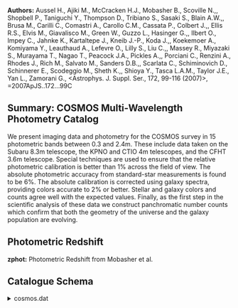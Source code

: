 **Authors:** Aussel H., Ajiki M., McCracken H.J., Mobasher B., Scoville N.,, Shopbell P., Taniguchi Y., Thompson D., Tribiano S., Sasaki S., Blain A.W.,, Brusa M., Carilli C., Comastri A., Carollo C.M., Cassata P., Colbert J.,, Ellis R.S., Elvis M., Giavalisco M., Green W., Guzzo L., Hasinger G.,, Ilbert O., Impey C., Jahnke K., Kartaltepe J., Kneib J.-P., Koda J.,, Koekemoer A., Komiyama Y., Leauthaud A., Lefevre O., Lilly S., Liu C.,, Massey R., Miyazaki S., Murayama T., Nagao T., Peacock J.A., Pickles A.,, Porciani C., Renzini A., Rhodes J., Rich M., Salvato M., Sanders D.B.,, Scarlata C., Schiminovich D., Schinnerer E., Scodeggio M., Sheth K.,, Shioya Y., Tasca L.A.M., Taylor J.E., Yan L., Zamorani G., <Astrophys. J. Suppl. Ser., 172, 99-116 (2007)>, =2007ApJS..172...99C

## Summary: COSMOS Multi-Wavelength Photometry Catalog 

We present imaging data and photometry for the COSMOS survey in 15 photometric bands between 0.3 and 2.4m. These include data taken on the Subaru 8.3m telescope, the KPNO and CTIO 4m telescopes, and the CFHT 3.6m telescope. Special techniques are used to ensure that the relative photometric calibration is better than 1% across the field of view. The absolute photometric accuracy from standard-star measurements is found to be 6%. The absolute calibration is corrected using galaxy spectra, providing colors accurate to 2% or better. Stellar and galaxy colors and counts agree well with the expected values. Finally, as the first step in the scientific analysis of these data we construct panchromatic number counts which confirm that both the geometry of the universe and the galaxy population are evolving.

## Photometric Redshift 
 
**zphot:** Photometric Redshift from Mobasher et al. 
 

## Catalogue Schema

<details>
<summary>cosmos.dat</summary>

| Bytes   | Format   | Units     | Label   | Explanations                                    |
|:--------|:---------|:----------|:--------|:------------------------------------------------|
| 1- 7    | I7       | ---       | COSMOS  | Unique identification number of each source     |
| 9- 11   | I3       | ---       | Image   | [1/144] Which of the 144 sub-image tiles        |
| 13- 21  | F9.5     | deg       | RAdeg   | Right Ascension in decimal degrees (J2000.0)    |
| 22- 30  | F9.5     | deg       | DEdeg   | Declination in decimal degrees (J2000.0)        |
| 32- 39  | F8.3     | pix       | Xpix    | X pixel position on the sub-image tile          |
| 41- 48  | F8.3     | pix       | Ypix    | Y pixel position on the sub-image tile          |
| 50- 55  | F6.2     | pix       | ifwhm   | ?=-99 FWHM measured on the detection image      |
| 57- 68  | F12.6    | uJy       | imax    | ?=-99 Peak flux measured on the detection       |
| 70- 75  | F6.2     | ---       | istar   | ?=-99 SExtractor stellarity parameter measured  |
| 77- 84  | F8.4     | mag       | imagA   | ?=-99 Total i-band magnitude measured on the    |
| 86- 93  | F8.4     | mag       | dmag3   | ?=-99 Offset between 3" aperture magnitudes     |
| 95- 96  | I2       | ---       | n_imagA | [-1/2] Flag indicating which image the total    |
| 98-105  | F8.4     | mag       | umag    | ?=-99. CFHT u* AB magnitude (8)                 |
| 107-114 | F8.4     | mag       | e_umag  | ?=-99. 1 Sigma error on CFHT umag (9)           |
| 116-123 | F8.4     | mag       | Bmag    | ?=-99. Subaru Bj AB magnitude (8)               |
| 125-132 | F8.4     | mag       | e_Bmag  | ?=-99. 1 Sigma error on Subaru Bmag (9)         |
| 134-141 | F8.4     | mag       | Vmag    | ?=-99. Subaru Vj AB magnitude (8)               |
| 143-150 | F8.4     | mag       | e_Vmag  | ?=-99. 1 Sigma error on Subaru Vmag (9)         |
| 152-159 | F8.4     | mag       | gmag    | ?=-99. Subaru g+ AB magnitude (8)               |
| 161-168 | F8.4     | mag       | e_gmag  | ?=-99. 1 Sigma error on Subaru gmag (9)         |
| 170-177 | F8.4     | mag       | rmag    | ?=-99. Subaru r+ AB magnitude (8)               |
| 179-186 | F8.4     | mag       | e_rmag  | ?=-99. 1 Sigma error on Subaru rmag (9)         |
| 188-195 | F8.4     | mag       | imag    | ?=-99. Subaru i+ AB magnitude (8)               |
| 197-204 | F8.4     | mag       | e_imag  | ?=-99. 1 Sigma error on Subaru imag (9)         |
| 206-213 | F8.4     | mag       | zmag    | ?=-99. Subaru z+ AB magnitude (8)               |
| 215-222 | F8.4     | mag       | e_zmag  | ?=-99. 1 Sigma error on Subaru zmag (9)         |
| 224-231 | F8.4     | mag       | Kmag    | ?=-99. CTIO/KPNO Ks AB magnitude (8)            |
| 233-240 | F8.4     | mag       | e_Kmag  | ?=-99. 1 Sigma error on CTIO/KPNO Kmag (9)      |
| 242-249 | F8.4     | mag       | iCFHT   | ?=-99. CFHT i* AB magnitude (8)                 |
| 251-258 | F8.4     | mag       | e_iCFHT | ?=-99. 1 Sigma error on CFHT imag (9)           |
| 260-267 | F8.4     | mag       | uSDSS   | ?=-99. SDSS u AB magnitude (8)                  |
| 269-276 | F8.4     | mag       | e_uSDSS | ?=-99. 1 Sigma error on SDSS umag (9)           |
| 278-285 | F8.4     | mag       | gSDSS   | ?=-99. SDSS g AB magnitude (8)                  |
| 287-294 | F8.4     | mag       | e_gSDSS | ?=-99. 1 Sigma error on SDSS gmag (9)           |
| 296-303 | F8.4     | mag       | rSDSS   | ?=-99. SDSS r AB magnitude (8)                  |
| 305-312 | F8.4     | mag       | e_rSDSS | ?=-99. 1 Sigma error on SDSS rmag (9)           |
| 314-321 | F8.4     | mag       | iSDSS   | ?=-99. SDSS i AB magnitude (8)                  |
| 323-330 | F8.4     | mag       | e_iSDSS | ?=-99. 1 Sigma error on SDSS imag (9)           |
| 332-339 | F8.4     | mag       | zSDSS   | ?=-99. SDSS z AB magnitude (8)                  |
| 341-348 | F8.4     | mag       | e_zSDSS | ?=-99. 1 Sigma error on SDSS zmag (9)           |
| 350-357 | F8.4     | mag       | F814W   | ?=-99. HST F814W magnitude (8)                  |
| 359-366 | F8.4     | mag       | e_F814W | ?=-99. 1 Sigma error on HST F814W mag (9)       |
| 368-375 | F8.4     | mag       | NB816   | ?=-99. Subaru NB816 magnitude (8)               |
| 377-384 | F8.4     | mag       | e_NB816 | ?=-99. 1 Sigma error on Subaru NB816 mag (9)    |
| 386-393 | F8.6     | mag       | E(B-V)  | E(B-V) for this object position from            |
| 395-398 | F4.2     | ---       | zphot   | Photometric Redshift from Mobasher et al.       |
| 400-403 | F4.2     | ---       | z68min  | Minimum photometric redshift at 68% probability |
| 405-408 | F4.2     | ---       | z68max  | Maximum photometric redshift at 68% probability |
| 410-413 | F4.2     | ---       | z95min  | Minimum photometric redshift at 95% probability |
| 415-418 | F4.2     | ---       | z95max  | Maximum photometric redshift at 95% probability |
| 420-423 | F4.2     | ---       | Tphot   | [1/6] Photometric type of the object (2)        |
| 425-428 | F4.2     | mag       | Rphot   | ?=0 Intrinsic e(B-V) of the object estimated    |
| 430-435 | F6.2     | ---       | Chi2    | Chi-square of best fit redshift and             |
| 437-438 | I2       | ---       | Nf      | Number of filters used for in the               |
| 440-447 | F8.3     | mag       | VMAG    | Absolute V band AB magnitude                    |
| 449-453 | F5.3     | ---       | D95     | D95 parameter (4)                               |
| 455-461 | F7.3     | [solMass] | logMass | Log base 10 of the stellar mass (3)             |
| 463     | I1       | ---       | Star    | [0/1] Star flag based on color and              |
| 465     | I1       | ---       | BMask   | Bj image mask (6)                               |
| 467     | I1       | ---       | VMask   | Vj image mask (6)                               |
| 469     | I1       | ---       | iMask   | i+ image mask (6)                               |
| 471     | I1       | ---       | zMask   | z+ image mask (6)                               |
| 473     | I1       | ---       | blFlag  | [0/1] de-blended or false detection (7)         |
| 1       | =        | Subaru    | i+      | 2 = CFHT i*                                     |
| 1       | =        | No        | valid   | total magnitude                                 |

**Note**: Flag for the total magnitude measurement as follows:
      1 = Subaru i+
      2 = CFHT i*
     -1 = No valid total magnitude

</details>
